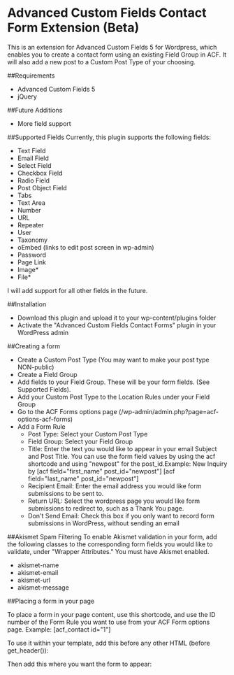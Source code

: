 # Advanced Custom Fields Contact Form Extension (Beta)

This is an extension for Advanced Custom Fields 5 for Wordpress, which enables you to create a contact form using an existing Field Group in ACF. It will also add a new post to a Custom Post Type of your choosing.

##Requirements
- Advanced Custom Fields 5
- jQuery

##Future Additions
- More field support
 
##Supported Fields
Currently, this plugin supports the following fields:

- Text Field
- Email Field
- Select Field
- Checkbox Field
- Radio Field
- Post Object Field
- Tabs
- Text Area
- Number
- URL
- Repeater
- User
- Taxonomy
- oEmbed (links to edit post screen in wp-admin)
- Password 
- Page Link
- Image*
- File*


I will add support for all other fields in the future.

##Installation
- Download this plugin and upload it to your wp-content/plugins folder
- Activate the "Advanced Custom Fields Contact Forms" plugin in your WordPress admin
 
##Creating a form
- Create a Custom Post Type (You may want to make your post type NON-public)
- Create a Field Group
- Add fields to your Field Group. These will be your form fields. (See Supported Fields).
- Add your Custom Post Type to the Location Rules under your Field Group
- Go to the ACF Forms options page (/wp-admin/admin.php?page=acf-options-acf-forms)
- Add a Form Rule
  - Post Type: Select your Custom Post Type
  - Field Group: Select your Field Group
  - Title: Enter the text you would like to appear in your email Subject and Post Title. You can use the form field values by using the acf shortcode and using "newpost" for the post_id.Example: New Inquiry by [acf field="first_name" post_id="newpost"] [acf field="last_name" post_id="newpost"]
  - Recipient Email: Enter the email address you would like form submissions to be sent to.
  - Return URL: Select the wordpress page you would like form submissions to redirect to, such as a Thank You page.
  - Don't Send Email: Check this box if you only want to record form submissions in WordPress, without sending an email

##Akismet Spam Filtering 
To enable Akismet validation in your form, add the following classes to the corresponding form fields you would like to validate, under "Wrapper Attributes." You must have Akismet enabled.

  - akismet-name
  - akismet-email
  - akismet-url
  - akismet-message

##Placing a form in your page

To place a form in your page content, use this shortcode, and use the ID number of the Form Rule you want to use from your ACF Form options page. Example: [acf_contact id="1"] 

To use it within your template, add this before any other HTML (before get_header()):
  <?php acf_form_head(); ?>
  
Then add this where you want the form to appear: <?php do_shortcode('[acf_contact id="1"]'); ?>
